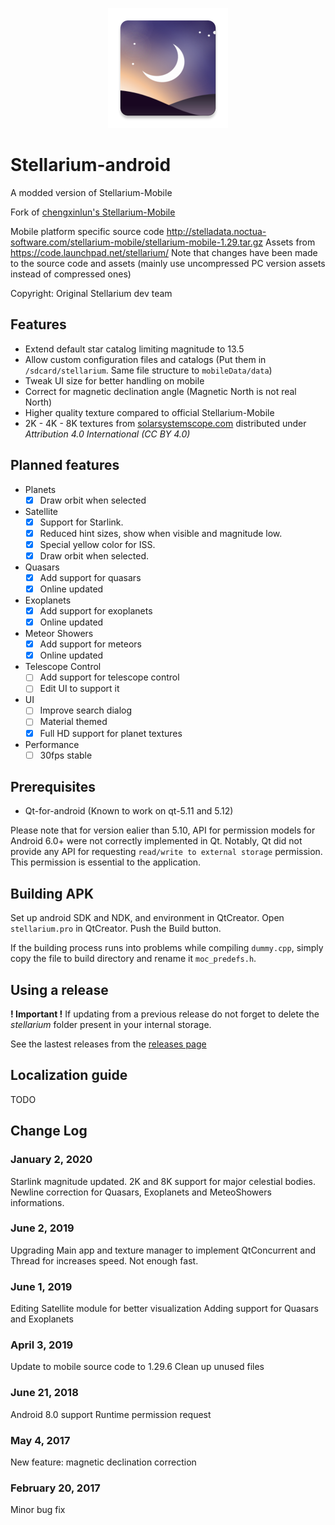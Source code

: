 <p style="text-align: center;">
    <img src="android/res/mipmap-xxxhdpi/ic_launcher.png">
</p>

# Stellarium-android
A modded version of Stellarium-Mobile

Fork of [chengxinlun's Stellarium-Mobile](https://github.com/chengxinlun/Stellarium-android)

Mobile platform specific source code http://stelladata.noctua-software.com/stellarium-mobile/stellarium-mobile-1.29.tar.gz 
Assets from https://code.launchpad.net/stellarium/
Note that changes have been made to the source code and assets (mainly use uncompressed PC version assets instead of compressed ones)

Copyright: Original Stellarium dev team

## Features

* Extend default star catalog limiting magnitude to 13.5
* Allow custom configuration files and catalogs (Put them in ```/sdcard/stellarium```. Same file structure to ```mobileData/data```)
* Tweak UI size for better handling on mobile
* Correct for magnetic declination angle (Magnetic North is not real North)
* Higher quality texture compared to official Stellarium-Mobile
* 2K - 4K - 8K textures from [solarsystemscope.com](https://www.solarsystemscope.com/) distributed under *Attribution 4.0 International (CC BY 4.0)*

## Planned features

- Planets
    - [X] Draw orbit when selected

- Satellite
    - [X] Support for Starlink.
    - [X] Reduced hint sizes, show when visible and magnitude low.
    - [X] Special yellow color for ISS.
    - [X] Draw orbit when selected.

- Quasars
    - [X] Add support for quasars
    - [X] Online updated

- Exoplanets
    - [X] Add support for exoplanets
    - [X] Online updated

- Meteor Showers
    - [X] Add support for meteors
    - [X] Online updated

- Telescope Control
    - [ ] Add support for telescope control
    - [ ] Edit UI to support it

- UI
    - [ ] Improve search dialog
    - [ ] Material themed
    - [X] Full HD support for planet textures

- Performance
    - [ ] 30fps stable

## Prerequisites

* Qt-for-android (Known to work on qt-5.11 and 5.12)

Please note that for version ealier than 5.10, API for permission models for Android 6.0+ were not correctly implemented in Qt.
Notably, Qt did not provide any API for requesting ```read/write to external storage``` permission. This permission is essential
to the application.

## Building APK

Set up android SDK and NDK, and environment in QtCreator.
Open ```stellarium.pro``` in QtCreator.
Push the Build button.

If the building process runs into problems while compiling ```dummy.cpp```, simply copy the file to build directory and rename it ```moc_predefs.h```.

## Using a release

**! Important !**
If updating from a previous release do not forget to delete the *stellarium* folder present in your internal storage.

See the lastest releases from the [releases page](https://github.com/raymas/Stellarium-android/releases)

## Localization guide

TODO

## Change Log

### January 2, 2020

Starlink magnitude updated. 2K and 8K support for major celestial bodies. Newline correction for Quasars, Exoplanets and MeteoShowers informations.

### June 2, 2019

Upgrading Main app and texture manager to implement QtConcurrent and Thread for increases speed.
Not enough fast.

### June 1, 2019

Editing Satellite module for better visualization
Adding support for Quasars and Exoplanets

### April 3, 2019

Update to mobile source code to 1.29.6
Clean up unused files

### June 21, 2018

Android 8.0 support
Runtime permission request

### May 4, 2017

New feature: magnetic declination correction

### February 20, 2017

Minor bug fix
